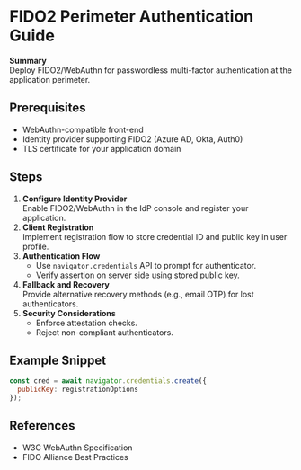 # FIDO2 Perimeter Authentication Guide

**Summary**  
Deploy FIDO2/WebAuthn for passwordless multi-factor authentication at the application perimeter.

## Prerequisites
- WebAuthn-compatible front-end
- Identity provider supporting FIDO2 (Azure AD, Okta, Auth0)
- TLS certificate for your application domain

## Steps
1. **Configure Identity Provider**  
   Enable FIDO2/WebAuthn in the IdP console and register your application.  
2. **Client Registration**  
   Implement registration flow to store credential ID and public key in user profile.  
3. **Authentication Flow**  
   - Use `navigator.credentials` API to prompt for authenticator.  
   - Verify assertion on server side using stored public key.  
4. **Fallback and Recovery**  
   Provide alternative recovery methods (e.g., email OTP) for lost authenticators.  
5. **Security Considerations**  
   - Enforce attestation checks.  
   - Reject non-compliant authenticators.  

## Example Snippet
```javascript
const cred = await navigator.credentials.create({
  publicKey: registrationOptions
});
```

## References
- W3C WebAuthn Specification  
- FIDO Alliance Best Practices  
